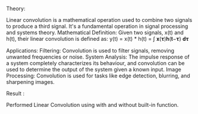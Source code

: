 Theory:

Linear convolution is a mathematical operation used to combine two signals to produce 
a third signal. It's a fundamental operation in signal processing and systems theory.
Mathematical Definition: 
Given two signals, x(t) and h(t), their linear convolution is defined as: 
 y(t) = x(t) * h(t) = ∫ 𝐱(𝛕)𝐡(𝐭−𝛕) 𝐝𝛕
 
Applications: 
Filtering: Convolution is used to filter signals, removing unwanted frequencies 
or noise. 
System Analysis: The impulse response of a system completely characterizes its 
behaviour, and convolution can be used to determine the output of the system 
given a known input. 
Image Processing: Convolution is used for tasks like edge detection, blurring, 
and sharpening images.

Result :

Performed Linear Convolution using with and without built-in function.


